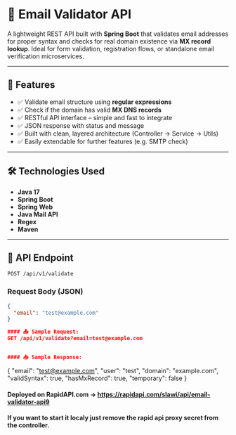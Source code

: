 # 📧 Email Validator API

A lightweight REST API built with **Spring Boot** that validates email addresses for proper syntax and checks for real domain existence via **MX record lookup**. Ideal for form validation, registration flows, or standalone email verification microservices.

---

## 🚀 Features

- ✅ Validate email structure using **regular expressions**
- ✅ Check if the domain has valid **MX DNS records**
- ✅ RESTful API interface – simple and fast to integrate
- ✅ JSON response with status and message
- ✅ Built with clean, layered architecture (Controller → Service → Utils)
- ✅ Easily extendable for further features (e.g. SMTP check)

---

## 🛠 Technologies Used

- **Java 17**
- **Spring Boot**
- **Spring Web**
- **Java Mail API**
- **Regex**
- **Maven**

---

## 🔌 API Endpoint

`POST /api/v1/validate`

### Request Body (JSON)
```json
{
  "email": "test@example.com"
}

#### 📤 Sample Request:
GET /api/v1/validate?email=test@example.com


#### 📥 Sample Response:
```
{
  "email": "test@example.com",
  "user": "test",
  "domain": "example.com",
  "validSyntax": true,
  "hasMxRecord": true,
  "temporary": false
}

#### Deployed on RapidAPI.com -> https://rapidapi.com/slawi/api/email-validator-api9

#### If you want to start it localy just remove the rapid api proxy secret from the controller.
